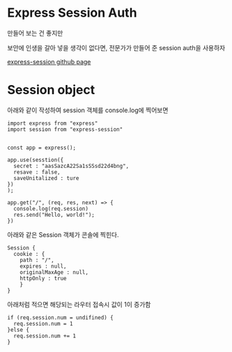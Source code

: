 # Express Session Auth

만들어 보는 건 좋지만 

보안에 인생을 갈아 넣을 생각이 없다면, 전문가가 만들어 준 session auth을 사용하자

[express-session github page](https://github.com/expressjs/session)


# Session object

아래와 같이 작성하여 session 객체를 console.log에 찍어보면
```
import express from "express"
import session from "express-session"


const app = express();

app.use(sesstion({
  secret : "aasSazcA22Sa1sSSsd22d4bng",
  resave : false,
  saveUnitalized : ture
})
);

app.get("/", (req, res, next) => {
  console.log(req.session)
  res.send("Hello, world!");
})
```
아래와 같은 Session 객체가 콘솔에 찍힌다.

```
Session {
  cookie : {
    path : "/",
    expires : null,
    originalMaxAge : null,
    httpOnly : true
    }
}
```

아래처럼 적으면 해당되는 라우터 접속시 값이 1이 증가함
```
if (req.session.num = undifined) {
  req.session.num = 1
}else {
  req.session.num += 1
}
```




